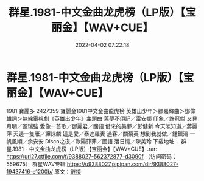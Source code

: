 ﻿---
title: 群星.1981-中文金曲龙虎榜（LP版）【宝丽金】【WAV+CUE】
date: 2022-04-02 07:22:18
categories: WAV车载音乐、镜像
tags: 国语流行
---
# 群星.1981-中文金曲龙虎榜（LP版）【宝丽金】【WAV+CUE】

1981 寶麗多 2427359
寶麗金1981中文金曲龍虎榜
英雄出少年＞顧嘉輝曲＞鄧偉雄詞＞無線電視劇《英雄出少年》主題曲
舊夢不須記／雷安娜
印象／許冠傑
又見月明／區瑞強
愛像一首歌／鄧麗君／國語
借來的美夢／彭健新
今天怎知道／蔣麗萍
天邊一隻雁／譚詠麟
這是愛／泰迪羅賓
過客／關菊英
想到我就做／鍾鎮濤
一帆風順／余安安
Disco之夜／歐陽菲菲／國語
落日情／陳美玲
下载地址：
群星.1981 - 中文金曲龙虎榜（LP版）【宝丽金】【WAV+CUE】.rar: https://url27.ctfile.com/f/9388027-562372877-d3090f
（访问密码：559675）
群星WAV专辑
https://u9388027.pipipan.com/dir/9388027-19437416-e1200b/
原文：[链接](https://blog.sina.com.cn/s/blog_1647c7e7601030wgz.html)